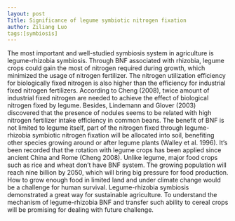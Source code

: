 ```yaml
---
layout: post
Title: Significance of legume symbiotic nitrogen fixation
author: Ziliang Luo
tags:[symbiosis]
---
```


The most important and well-studied symbiosis system in agriculture is legume-rhizobia symbiosis. Through BNF associated with rhizobia, legume crops could gain the most of nitrogen required during growth, which minimized the usage of nitrogen fertilizer. The nitrogen utilization efficiency for biologically fixed nitrogen is also higher than the efficiency for industrial fixed nitrogen fertilizers. According to Cheng (2008), twice amount of industrial fixed nitrogen are needed to achieve the effect of biological nitrogen fixed by legume. Besides, Lindemann and Glover (2003) discovered that the presence of nodules seems to be related with high nitrogen fertilizer intake efficiency in common beans. The benefit of BNF is not limited to legume itself, part of the nitrogen fixed through legume-rhizobia symbiotic nitrogen fixation will be allocated into soil, benefiting other species growing around or after legume plants (Walley et al. 1996). It’s been recorded that the rotation with legume crops has been applied since ancient China and Rome (Cheng 2008).
Unlike legume, major food crops such as rice and wheat don’t have BNF system. The growing population will reach nine billion by 2050, which will bring big pressure for food production. How to grow enough food in limited land and under climate change would be a challenge for human survival. Legume-rhizobia symbiosis demonstrated a great way for sustainable agriculture. To understand the mechanism of legume-rhizobia BNF and transfer such ability to cereal crops will be promising for dealing with future challenge.

